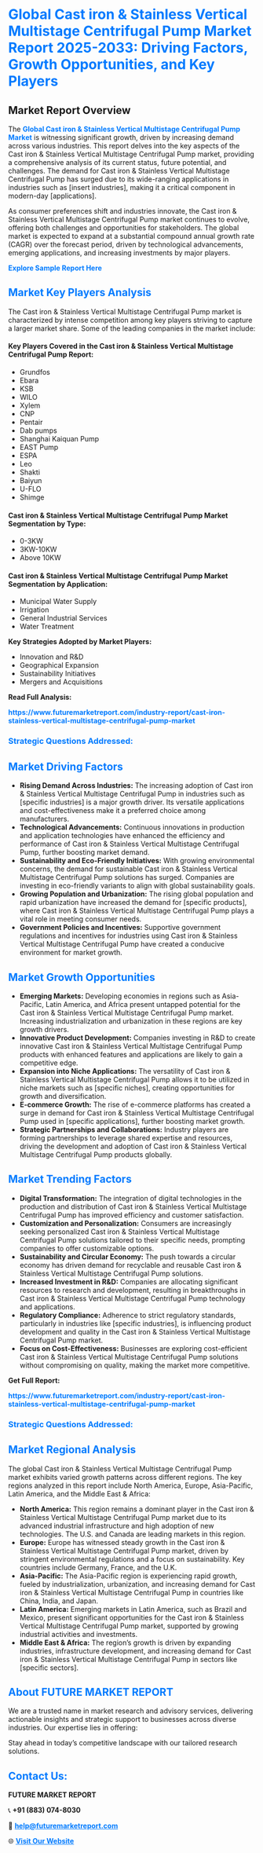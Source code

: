 <h1 style="color: #007BFF;">Global Cast iron & Stainless Vertical Multistage Centrifugal Pump Market Report 2025-2033: Driving Factors, Growth Opportunities, and Key Players</h1>

<section id="overview">
<h2>Market Report Overview</h2>
<p>The <a href="https://www.futuremarketreport.com/industry-report/cast-iron-stainless-vertical-multistage-centrifugal-pump-market" style="color: #007BFF; text-decoration: none;"><strong>Global Cast iron & Stainless Vertical Multistage Centrifugal Pump Market</strong></a> is witnessing significant growth, driven by increasing demand across various industries. This report delves into the key aspects of the Cast iron & Stainless Vertical Multistage Centrifugal Pump market, providing a comprehensive analysis of its current status, future potential, and challenges. The demand for Cast iron & Stainless Vertical Multistage Centrifugal Pump has surged due to its wide-ranging applications in industries such as [insert industries], making it a critical component in modern-day [applications].</p>
<p>As consumer preferences shift and industries innovate, the Cast iron & Stainless Vertical Multistage Centrifugal Pump market continues to evolve, offering both challenges and opportunities for stakeholders. The global market is expected to expand at a substantial compound annual growth rate (CAGR) over the forecast period, driven by technological advancements, emerging applications, and increasing investments by major players.</p>
</section>

<section id="overview">
<p><a href="https://www.futuremarketreport.com/request-sample/reportId=42603" style="color: #007BFF; text-decoration: none;"><strong>Explore Sample Report Here</strong></a></p>
</section>

<section id="key-players">
<h2 style="color: #007BFF;">Market Key Players Analysis</h2>
<p>The Cast iron & Stainless Vertical Multistage Centrifugal Pump market is characterized by intense competition among key players striving to capture a larger market share. Some of the leading companies in the market include:</p>
<h4>Key Players Covered in the Cast iron & Stainless Vertical Multistage Centrifugal Pump Report:</h4>
<ul><li>Grundfos</li><li>Ebara</li><li>KSB</li><li>WILO</li><li>Xylem</li><li>CNP</li><li>Pentair</li><li>Dab pumps</li><li>Shanghai Kaiquan Pump</li><li>EAST Pump</li><li>ESPA</li><li>Leo</li><li>Shakti</li><li>Baiyun</li><li>U-FLO</li><li>Shimge</li></ul>
<h4>Cast iron & Stainless Vertical Multistage Centrifugal Pump Market Segmentation by Type:</h4>
<ul><li>0-3KW</li><li>3KW-10KW</li><li>Above 10KW</li></ul>

<h4>Cast iron & Stainless Vertical Multistage Centrifugal Pump Market Segmentation by Application:</h4>
<ul><li>Municipal Water Supply</li><li>Irrigation</li><li>General Industrial Services</li><li>Water Treatment</li></ul>
<p><strong>Key Strategies Adopted by Market Players:</strong></p>
<ul>
<li>Innovation and R&D</li>
<li>Geographical Expansion</li>
<li>Sustainability Initiatives</li>
<li>Mergers and Acquisitions</li>
</ul>
</section>

<section>
<p><strong>Read Full Analysis: </strong></p><a href="https://www.futuremarketreport.com/industry-report/cast-iron-stainless-vertical-multistage-centrifugal-pump-market" style="color: #007BFF; text-decoration: none;"><strong>https://www.futuremarketreport.com/industry-report/cast-iron-stainless-vertical-multistage-centrifugal-pump-market</strong></a>
<h3 style="color: #007BFF;">Strategic Questions Addressed:</h3>
</section>

<section id="driving-factors">
<h2 style="color: #007BFF;">Market Driving Factors</h2>
<ul>
<li><strong>Rising Demand Across Industries:</strong> The increasing adoption of Cast iron & Stainless Vertical Multistage Centrifugal Pump in industries such as [specific industries] is a major growth driver. Its versatile applications and cost-effectiveness make it a preferred choice among manufacturers.</li>
<li><strong>Technological Advancements:</strong> Continuous innovations in production and application technologies have enhanced the efficiency and performance of Cast iron & Stainless Vertical Multistage Centrifugal Pump, further boosting market demand.</li>
<li><strong>Sustainability and Eco-Friendly Initiatives:</strong> With growing environmental concerns, the demand for sustainable Cast iron & Stainless Vertical Multistage Centrifugal Pump solutions has surged. Companies are investing in eco-friendly variants to align with global sustainability goals.</li>
<li><strong>Growing Population and Urbanization:</strong> The rising global population and rapid urbanization have increased the demand for [specific products], where Cast iron & Stainless Vertical Multistage Centrifugal Pump plays a vital role in meeting consumer needs.</li>
<li><strong>Government Policies and Incentives:</strong> Supportive government regulations and incentives for industries using Cast iron & Stainless Vertical Multistage Centrifugal Pump have created a conducive environment for market growth.</li>
</ul>
</section>

<section id="growth-opportunities">
<h2 style="color: #007BFF;">Market Growth Opportunities</h2>
<ul>
<li><strong>Emerging Markets:</strong> Developing economies in regions such as Asia-Pacific, Latin America, and Africa present untapped potential for the Cast iron & Stainless Vertical Multistage Centrifugal Pump market. Increasing industrialization and urbanization in these regions are key growth drivers.</li>
<li><strong>Innovative Product Development:</strong> Companies investing in R&D to create innovative Cast iron & Stainless Vertical Multistage Centrifugal Pump products with enhanced features and applications are likely to gain a competitive edge.</li>
<li><strong>Expansion into Niche Applications:</strong> The versatility of Cast iron & Stainless Vertical Multistage Centrifugal Pump allows it to be utilized in niche markets such as [specific niches], creating opportunities for growth and diversification.</li>
<li><strong>E-commerce Growth:</strong> The rise of e-commerce platforms has created a surge in demand for Cast iron & Stainless Vertical Multistage Centrifugal Pump used in [specific applications], further boosting market growth.</li>
<li><strong>Strategic Partnerships and Collaborations:</strong> Industry players are forming partnerships to leverage shared expertise and resources, driving the development and adoption of Cast iron & Stainless Vertical Multistage Centrifugal Pump products globally.</li>
</ul>
</section>

<section id="trending-factors">
<h2 style="color: #007BFF;">Market Trending Factors</h2>
<ul>
<li><strong>Digital Transformation:</strong> The integration of digital technologies in the production and distribution of Cast iron & Stainless Vertical Multistage Centrifugal Pump has improved efficiency and customer satisfaction.</li>
<li><strong>Customization and Personalization:</strong> Consumers are increasingly seeking personalized Cast iron & Stainless Vertical Multistage Centrifugal Pump solutions tailored to their specific needs, prompting companies to offer customizable options.</li>
<li><strong>Sustainability and Circular Economy:</strong> The push towards a circular economy has driven demand for recyclable and reusable Cast iron & Stainless Vertical Multistage Centrifugal Pump solutions.</li>
<li><strong>Increased Investment in R&D:</strong> Companies are allocating significant resources to research and development, resulting in breakthroughs in Cast iron & Stainless Vertical Multistage Centrifugal Pump technology and applications.</li>
<li><strong>Regulatory Compliance:</strong> Adherence to strict regulatory standards, particularly in industries like [specific industries], is influencing product development and quality in the Cast iron & Stainless Vertical Multistage Centrifugal Pump market.</li>
<li><strong>Focus on Cost-Effectiveness:</strong> Businesses are exploring cost-efficient Cast iron & Stainless Vertical Multistage Centrifugal Pump solutions without compromising on quality, making the market more competitive.</li>
</ul>
</section>

<section>
<p><strong>Get Full Report: </strong></p><a href="https://www.futuremarketreport.com/industry-report/cast-iron-stainless-vertical-multistage-centrifugal-pump-market" style="color: #007BFF; text-decoration: none;"><strong>https://www.futuremarketreport.com/industry-report/cast-iron-stainless-vertical-multistage-centrifugal-pump-market</strong></a>
<h3 style="color: #007BFF;">Strategic Questions Addressed:</h3>
</section>


<section id="regional-analysis">
<h2 style="color: #007BFF;">Market Regional Analysis</h2>
<p>The global Cast iron & Stainless Vertical Multistage Centrifugal Pump market exhibits varied growth patterns across different regions. The key regions analyzed in this report include North America, Europe, Asia-Pacific, Latin America, and the Middle East & Africa:</p>
<ul>
<li><strong>North America:</strong> This region remains a dominant player in the Cast iron & Stainless Vertical Multistage Centrifugal Pump market due to its advanced industrial infrastructure and high adoption of new technologies. The U.S. and Canada are leading markets in this region.</li>
<li><strong>Europe:</strong> Europe has witnessed steady growth in the Cast iron & Stainless Vertical Multistage Centrifugal Pump market, driven by stringent environmental regulations and a focus on sustainability. Key countries include Germany, France, and the U.K.</li>
<li><strong>Asia-Pacific:</strong> The Asia-Pacific region is experiencing rapid growth, fueled by industrialization, urbanization, and increasing demand for Cast iron & Stainless Vertical Multistage Centrifugal Pump in countries like China, India, and Japan.</li>
<li><strong>Latin America:</strong> Emerging markets in Latin America, such as Brazil and Mexico, present significant opportunities for the Cast iron & Stainless Vertical Multistage Centrifugal Pump market, supported by growing industrial activities and investments.</li>
<li><strong>Middle East & Africa:</strong> The region’s growth is driven by expanding industries, infrastructure development, and increasing demand for Cast iron & Stainless Vertical Multistage Centrifugal Pump in sectors like [specific sectors].</li>
</ul>
</section>

<footer>
<h2 style="color: #007BFF;">About FUTURE MARKET REPORT</h2>
<p>We are a trusted name in market research and advisory services, delivering actionable insights and strategic support to businesses across diverse industries. Our expertise lies in offering:</p>

<p>Stay ahead in today’s competitive landscape with our tailored research solutions.</p>

<h2 style="color: #007BFF;">Contact Us:</h2>
<p><strong>FUTURE MARKET REPORT</strong></p>
<p>📞 <strong>+91 (883) 074-8030</strong></p>
<p>📧 <strong><a href="mailto:help@futuremarketreport.com" style="color: #007BFF;">help@futuremarketreport.com</a></strong></p>
<p>🌐 <strong><a href="https://www.futuremarketreport.com/" style="color: #007BFF;">Visit Our Website</a></strong></p>
</footer>